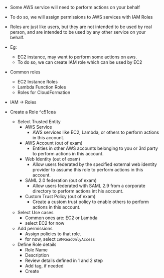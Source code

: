 - Some AWS service will need to perform actions on your behalf
- To do so, we will assign permissions to AWS services with IAM Roles
- Roles are just like users, but they are not intended to be used by real person, and are intended to be used by any other service on your behalf.
- Eg:
	- EC2 instance, may want to perform some actions on aws.
	- To do so, we can create IAM role which can be used by EC2
- Common roles
	- EC2 Instance Roles
	- Lambda Function Roles
	- Roles for CloudFormation

- IAM → Roles
- Create a Role ^c51cea
	- Select Trusted Entity
		- AWS Service
			- AWS services like EC2, Lambda, or others to perform actions in this account.
		- AWS Account (out of exam)
			- Entities in other AWS accounts belonging to you or 3rd party to perform actions in this account.
		- Web Identity (out of exam)
			- Allow users federated by the specified external web identity provider to assume this role to perform actions in this account.
		- SAML 2.0 federation (out of exam)
			- Allow users federated with SAML 2.9 from a corporate directory to perform actions int his account.
		- Custom Trust Policy (out of exam)
			- Create a custom trust policy to enable others to perform actions in this account.
	- Select Use cases
		- Common ones are: EC2 or Lambda
		- select EC2 for now
	- Add permissions
		- Assign policies to that role.
		-  for now, select `IAMReadOnlyAccess` 
	- Define Role details
		- Role Name
		- Description
		- Review details defined in 1 and 2 step
		- Add tag, if needed
		- Create
